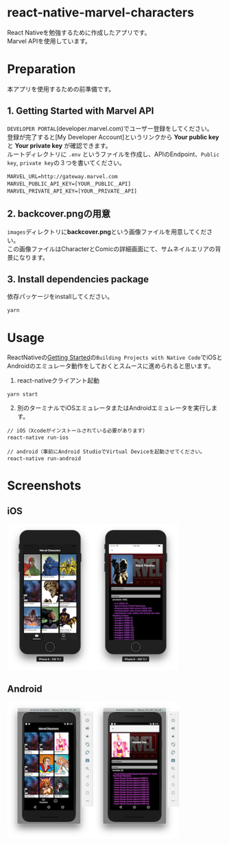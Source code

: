 # react-native-marvel-characters
React Nativeを勉強するために作成したアプリです。  
Marvel APIを使用しています。

# Preparation
本アプリを使用するための前準備です。

## 1. Getting Started with Marvel API
`DEVELOPER PORTAL`(developer.marvel.com)でユーザー登録をしてください。  
登録が完了すると[My Developer Account]というリンクから **Your public key** と **Your private key** が確認できます。  
ルートディレクトリに `.env` というファイルを作成し、APIのEndpoint、`Public key`, `private key`の３つを書いてください。
```.env
MARVEL_URL=http://gateway.marvel.com
MARVEL_PUBLIC_API_KEY=[YOUR＿PUBLIC＿API]
MARVEL_PRIVATE_API_KEY=[YOUR＿PRIVATE＿API]
```

## 2. backcover.pngの用意
`images`ディレクトリに**backcover.png**という画像ファイルを用意してください。  
この画像ファイルはCharacterとComicの詳細画面にて、サムネイルエリアの背景になります。  

## 3. Install dependencies package
依存パッケージをinstallしてください。
```command
yarn
```

# Usage
ReactNativeの[Getting Started](https://facebook.github.io/react-native/docs/getting-started.html)の`Building Projects with Native Code`でiOSとAndroidのエミュレータ動作をしておくとスムースに進められると思います。

1. react-nativeクライアント起動
```command
yarn start
```

2. 別のターミナルでiOSエミュレータまたはAndroidエミュレータを実行します。
```command
// iOS（Xcodeがインストールされている必要があります）
react-native run-ios

// android（事前にAndroid StudioでVirtual Deviceを起動させてください。
react-native run-android
```

# Screenshots
## iOS

<img src="screenshot/ios_characters.png" width="200" /><img src="screenshot/ios_character_detail.png" width="200" />  

## Android

<img src="screenshot/android_characters.png" width="200" /><img src="screenshot/android_character_detail.png" width="200" />  
